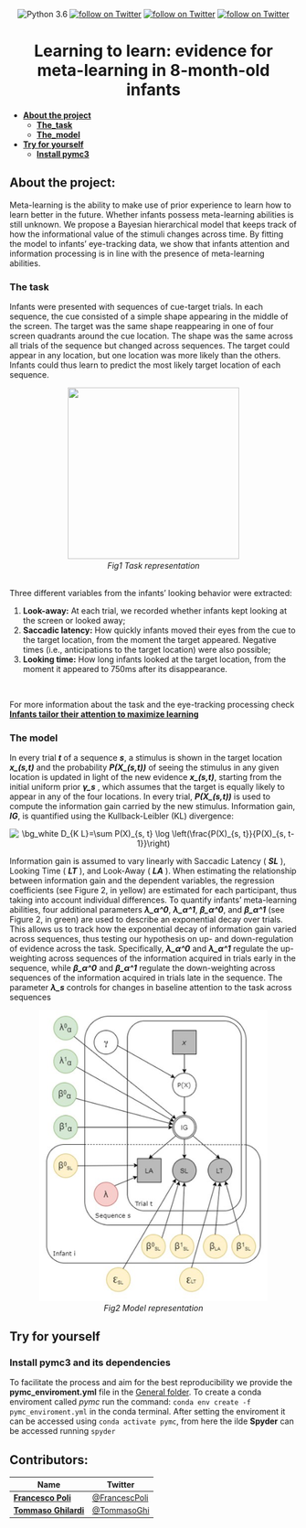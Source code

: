 
<p align="center">
  <img src="https://img.shields.io/badge/python-3.6-green.svg"
              alt="Python 3.6">
  <a href="the url to paper">
          <img src="https://img.shields.io/badge/Doi-the actual doi-blue.svg"
              alt="follow on Twitter"></a>
  <a href="https://twitter.com/intent/follow?screen_name=francescpoli">
          <img src="https://img.shields.io/twitter/follow/francescpoli?style=social&logo=twitter"
              alt="follow on Twitter"></a>
  <a href="https://twitter.com/intent/follow?screen_name=tommasoghi">
          <img src="https://img.shields.io/twitter/follow/tommasoghi?style=social&logo=twitter"
              alt="follow on Twitter"></a>
</p>
   
      
<h1 align="center">Learning to learn: evidence for meta-learning in 8-month-old infants</h1>




- **[About the project](#about-the-project)**
  - **[The_task](#the-task)**
  - **[The_model](#the-model)**
- **[Try for yourself](#try-for-yourself )**
	- **[Install pymc3](#install-pymc3-and-its-dependencies)**


## About the project:
Meta-learning is the ability to make use of prior experience to learn how to learn better in the future. Whether infants possess meta-learning abilities is still unknown. We propose a Bayesian hierarchical model that keeps track of how the informational value of the stimuli changes across time. By fitting the model to infants’ eye-tracking data, we show that infants attention and information processing is in line with the presence of meta-learning abilities.


### The task
Infants were presented with sequences of cue-target trials. In each sequence, the cue consisted of a simple shape appearing in the middle of the screen. The target was the same shape reappearing in one of four screen quadrants around the cue location. The shape was the same across all trials of the sequence but changed across sequences. The target could appear in any location, but one location was more likely than the others. Infants could thus learn to predict the most likely target location of each sequence.
<br>
<p align="center">
  <img src="https://www.science.org/cms/10.1126/sciadv.abb5053/asset/07688eb0-7eb8-4560-ae8c-b60b72e79a1e/assets/graphic/abb5053-f1.jpeg" width="300" height="300" />
  <em><br>Fig1 Task representation</em>
</p>

<br>
Three different variables from the infants’ looking behavior were extracted:

1. **Look-away:** At each trial, we recorded whether infants kept looking at the screen or looked away;
2. **Saccadic latency:** How quickly infants moved their eyes from the cue to the target location, from the moment the target appeared. Negative times (i.e., anticipations to the target location) were also possible;
3. **Looking time:** How long infants looked at the target location, from the moment it appeared to 750ms after its disappearance.
<br>

For more information about the task and the eye-tracking processing check **[Infants tailor their attention to maximize learning](https://www.science.org/doi/10.1126/sciadv.abb5053)**


### The model

In every trial ***t*** of a sequence ***s***, a stimulus is shown in the target location ***x_(s,t)*** and the probability  ***P(X_(s,t))***  of seeing the stimulus in any given location is updated in light of the new evidence  ***x_(s,t)***,  starting from the initial uniform prior  ***γ_s*** , which assumes that the target is equally likely to appear in any of the four locations. In every trial,  ***P(X_(s,t))***  is used to compute the information gain carried by the new stimulus. Information gain, ***IG***,  is quantified using the Kullback-Leibler (KL) divergence: 

<p align="center">
 <img src="https://latex.codecogs.com/gif.image?\dpi{100}&space;\bg_white&space;D_{K&space;L}=\sum&space;P(X)_{s,&space;t}&space;\log&space;\left(\frac{P(X)_{s,&space;t}}{P(X)_{s,&space;t-1}}\right)" title="\bg_white D_{K L}=\sum P(X)_{s, t} \log \left(\frac{P(X)_{s, t}}{P(X)_{s, t-1}}\right)" />
</p>

Information gain is assumed to vary linearly with Saccadic Latency ( ***SL*** ), Looking Time ( ***LT*** ), and Look-Away ( ***LA*** ). When estimating the relationship between information gain and the dependent variables, the regression coefficients (see Figure 2, in yellow) are estimated for each participant, thus taking into account individual differences. To quantify infants’ meta-learning abilities, four additional parameters ***λ_α^0***,  ***λ_α^1***, ***β_α^0***,  and  ***β_α^1***  (see Figure 2, in green) are used to describe an exponential decay over trials. This allows us to track how the exponential decay of information gain varied across sequences, thus testing our hypothesis on up- and down-regulation of evidence   across the task. Specifically, ***λ_α^0***  and  ***λ_α^1***  regulate the up-weighting across sequences of the information acquired in trials early in the sequence, while ***β_α^0***  and  ***β_α^1***  regulate the down-weighting across sequences of the information acquired in trials late in the sequence. The parameter  ***λ_s***  controls for changes in baseline attention to the task across sequences

<p align="center">
  <img src="https://github.com/TommasoGhilardi/LearningToLearn/blob/main/model.jpg" width="400" />
  <em><br>Fig2 Model representation</em>
</p>



## Try for yourself 

### Install pymc3 and its dependencies
To facilitate the process and aim for the best reproducibility we provide the **pymc_enviroment.yml** file in the [General folder](https://github.com/TommasoGhilardi/LearningToLearn/tree/main/General). To create a conda enviroment called *pymc* run the command:  ```conda env create -f pymc_enviroment.yml``` in the conda terminal.
After setting the enviroment it can be accessed using ```conda activate pymc```, from here the ilde **Spyder** can be accessed running ```spyder```


## Contributors:

|Name     |  Twitter  | 
|---------|-----------------|
|__[Francesco Poli](https://francescopoli.weebly.com/)__| [@FrancescPoli](https://twitter.com/francescpoli) |
|__[Tommaso Ghilardi](tommasoghilardi.github.io/])__ | [@TommasoGhi](https://twitter.com/tommasoghi) |

